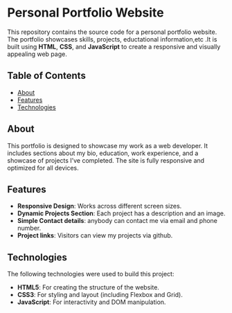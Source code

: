 # Personal Portfolio Website

This repository contains the source code for a personal portfolio website. The portfolio showcases skills, projects, eductational information,etc .It is built using **HTML**, **CSS**, and **JavaScript** to create a responsive and visually appealing web page.

## Table of Contents

- [About](#about)
- [Features](#features)
- [Technologies](#technologies)



## About

This portfolio is designed to showcase my work as a web developer. It includes sections about my bio, education, work experience, and a showcase of projects I’ve completed. The site is fully responsive and optimized for all devices.

## Features

- **Responsive Design**: Works across different screen sizes.
- **Dynamic Projects Section**: Each project has a description and an image.
- **Simple Contact details**: anybody can contact me via email and phone number.
- **Project links**: Visitors can view my projects via github.

## Technologies

The following technologies were used to build this project:

- **HTML5**: For creating the structure of the website.
- **CSS3**: For styling and layout (including Flexbox and Grid).
- **JavaScript**: For interactivity and DOM manipulation.

